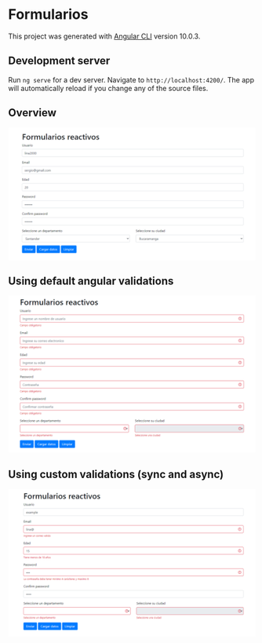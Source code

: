 # Formularios

This project was generated with [Angular CLI](https://github.com/angular/angular-cli) version 10.0.3.

## Development server

Run `ng serve` for a dev server. Navigate to `http://localhost:4200/`. The app will automatically reload if you change any of the source files.

## Overview
<img align="center" src="https://raw.githubusercontent.com/sergiovega95/FormulariosReactivosAngular/master/src/assets/images/Capture1.PNG">

## Using default angular validations
![Cat](https://raw.githubusercontent.com/sergiovega95/FormulariosReactivosAngular/master/src/assets/images/Capture2.PNG)

## Using custom validations (sync and async)
![Cat](https://raw.githubusercontent.com/sergiovega95/FormulariosReactivosAngular/master/src/assets/images/Capture3.PNG)



